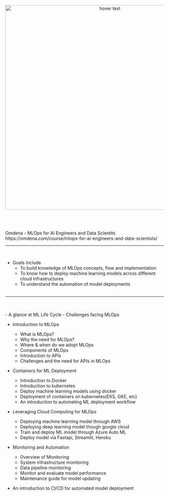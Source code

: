 <p align="center">
  <img src="https://i0.wp.com/www.phdata.io/wp-content/uploads/2021/07/code-validate-deploy-loop-1024x426.png" width="650" title="hover text">
</p>
<br/>
<br/>
<br/>
Omdena - MLOps for AI Engineers and Data Scientits <br/>
https://omdena.com/course/mlops-for-ai-engineers-and-data-scientists/   <br/>
  
_______________ 
<br/>
  
- Goals include
    - To build knowledge of MLOps concepts, flow and implementation
    - To know how to deploy machine learning models across different cloud infrastructures
    - To understand the automation of model deployments
  <br/>
_______________
<br/>
<br/>
- A glance at ML Life Cycle
    - Challenges facing MLOps

- Introduction to MLOps
    - What is MLOps?
    - Why the need for MLOps?
    - Where & when do we adopt MLOps
    - Components of MLOps
    - Introduction to APIs
    - Challenges and the need for APIs in MLOps

- Containers for  ML Deployment
    - Introduction to Docker
    - Introduction to kubernetes
    - Deploy machine learning models using docker
    - Deployment of containers on kubernetes(EKS, GKE, etc)
    - An introduction to automating ML deployment workflow

- Leveraging Cloud Computing for MLOps
    - Deploying machine learning model through AWS
    - Deploying deep learning model though google cloud 
    - Train and deploy ML model through Azure Auto ML
    - Deploy model via Fastapi, Streamlit, Heroku

- Monitoring and Automation
    - Overview of Monitoring
    - System infrastructure monitoring
    - Data pipeline monitoring
    - Monitor and evaluate model performance
    - Maintenance guide for model updating

- An introduction to CI/CD for automated model deployment

